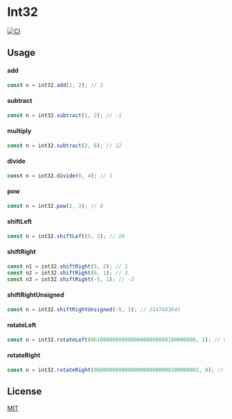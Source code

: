 Int32
=================================

[![CI](https://github.com/magiclen/node-int32/actions/workflows/ci.yml/badge.svg)](https://github.com/magiclen/node-int32/actions/workflows/ci.yml)

## Usage

#### add

```javascript
const n = int32.add(1, 2); // 3
```

#### subtract

```javascript
const n = int32.subtract(1, 2); // -1
```

#### multiply

```javascript
const n = int32.subtract(2, 6); // 12
```

#### divide

```javascript
const n = int32.divide(6, 4); // 1
```

#### pow

```javascript
const n = int32.pow(2, 3); // 8
```

#### shiftLeft

```javascript
const n = int32.shiftLeft(5, 2); // 20
```

#### shiftRight

```javascript
const n1 = int32.shiftRight(5, 2); // 1
const n2 = int32.shiftRight(6, 1); // 3
const n3 = int32.shiftRight(-5, 1); // -3
```

#### shiftRightUnsigned

```javascript
const n = int32.shiftRightUnsigned(-5, 1); // 2147483645
```

#### rotateLeft

```javascript
const n = int32.rotateLeft(0b10000000000000000000000100000000, 1); // 0b00000000000000000000001000000001
```

#### rotateRight

```javascript
const n = int32.rotateRight(0b00000000000000000000000100000001, 8); // 0b00000001000000000000000000000001
```

## License

[MIT](LICENSE)
